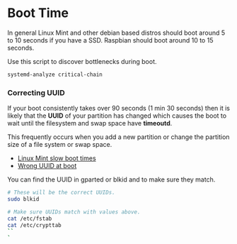 # Boot Time
In general Linux Mint and other debian based distros should boot around 5 to 10 
seconds if you have a SSD. Raspbian should boot around 10 to 15 seconds.

Use this script to discover bottlenecks during boot.

```bash
systemd-analyze critical-chain
```

### Correcting UUID

If your boot consistently takes over 90 seconds (1 min 30 seconds) then it
is likely that the **UUID** of your partition has changed which causes the boot
to wait until the filesystem and swap space have **timeoutd**. 

This frequently occurs when you add a new partition or change the partition size 
of a file system or swap space.

- [Linux Mint slow boot times](https://forums.linuxmint.com/viewtopic.php?t=225743)
- [Wrong UUID at boot](https://forums.linuxmint.com/viewtopic.php?t=112685)

You can find the UUID in gparted or blkid and to make sure they match.

```bash
# These will be the correct UUIDs.
sudo blkid

# Make sure UUIDs match with values above.
cat /etc/fstab
cat /etc/crypttab
``
`

